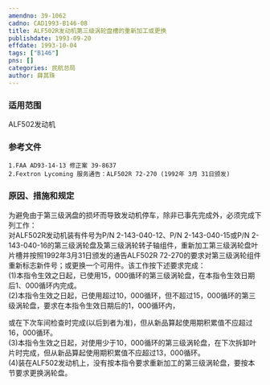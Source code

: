 ```yaml
---
amendno: 39-1062  
cadno: CAD1993-B146-08  
title: ALF502R发动机第三级涡轮盘槽的重新加工或更换  
publishdate: 1993-09-20  
effdate: 1993-10-04  
tags: ["B146"]  
pns: []  
categories: 民航总局  
author: 薛其珠  
---
```

  
### 适用范围  
ALF502发动机  
  
<!--more-->  
### 参考文件  
    1.FAA AD93-14-13 修正案 39-8637  
    2.Fextron Lycoming 服务通告：ALF502R 72-270 (1992年 3月 31日颁发)  
  
### 原因、措施和规定  
为避免由于第三级涡盘的损坏而导致发动机停车，除非已事先完成外，必须完成下列工作：  
    对ALF502R发动机装有件号为P/N 2-143-040-12、P/N 2-143-040-15或P/N 2-143-040-16的第三级涡轮盘及第三级涡轮转子轴组件，重新加工第三级涡轮盘叶片槽并按照1992年3月31日颁发的通告ALF502R 72-270的要求对第三级涡轮组件重新标志新件号；或更换一个可用件。该工作按下述要求完成：  
(1)本指令生效之日起，已使用15，000循环的第三级涡轮盘，在本指令生效日期后1、000循环内完成。  
(2)本指令生效之日起，已使用超过10，000循环，但不超过15，000循环的第三级涡轮盘，要求在本指令生效日期后的1，000循环内，  
  
  
或在下次车间检查时完成(以后到者为准)，但从新品算起使用期积累值不应超过16，000循环。  
    (3)本指令生效之日起，对使用少于10，000循环的第三级涡轮盘，在下次拆卸叶片时完成，但从新品算起使用期积累值不应超过13，000循环。  
    (4)装在ALF502发动机上，没有按本指令要求重新加工的第三级涡轮盘，要按本节要求更换涡轮盘。  
  

